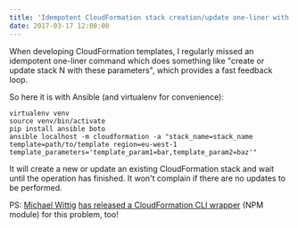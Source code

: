 ```yaml
---
title: 'Idempotent CloudFormation stack creation/update one-liner with Ansible'
date: 2017-03-17 12:00:00
---
```


When developing CloudFormation templates, I regularly missed an idempotent one-liner command which does something like "create or update stack N with these parameters", which provides a fast feedback loop.

So here it is with Ansible (and virtualenv for convenience):

```shell
virtualenv venv
source venv/bin/activate
pip install ansible boto
ansible localhost -m cloudformation -a "stack_name=stack_name template=path/to/template region=eu-west-1 template_parameters='template_param1=bar,template_param2=baz'"
```
It will create a new or update an existing CloudFormation stack and wait until the operation has finished. It won't complain if there are no updates to be performed.

PS: [Michael Wittig](https://michaelwittig.info/) [has released a CloudFormation CLI wrapper](https://cloudonaut.io/painlessly-create-or-update-cloudformation-stack-idempotent/) (NPM module) for this problem, too!
